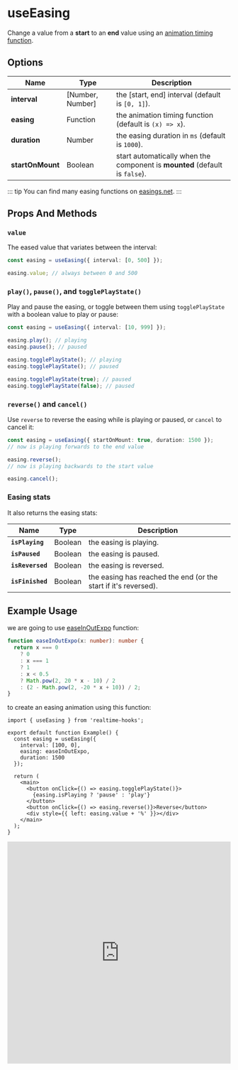 # useEasing

Change a value from a **start** to an **end** value using an [animation timing function](https://developer.mozilla.org/en-US/docs/Web/CSS/animation-timing-function).

## Options

| Name             | Type             | Description                                                                 |
| ---------------- | ---------------- | --------------------------------------------------------------------------- |
| **interval**     | [Number, Number] | the [start, end] interval (default is `[0, 1]`).                            |
| **easing**       | Function         | the animation timing function (default is `(x) => x`).                      |
| **duration**     | Number           | the easing duration in `ms` (default is `1000`).                            |
| **startOnMount** | Boolean          | start automatically when the component is **mounted** (default is `false`). |

::: tip
You can find many easing functions on [easings.net](https://easings.net/).
:::

## Props And Methods

### `value`

The eased value that variates between the interval:

```ts
const easing = useEasing({ interval: [0, 500] });

easing.value; // always between 0 and 500
```

### `play()`, `pause()`, and `togglePlayState()`

Play and pause the easing, or toggle between them using `togglePlayState` with a boolean value to play or pause:

```ts
const easing = useEasing({ interval: [10, 999] });

easing.play(); // playing
easing.pause(); // paused

easing.togglePlayState(); // playing
easing.togglePlayState(); // paused

easing.togglePlayState(true); // paused
easing.togglePlayState(false); // paused
```

### `reverse()` and `cancel()`

Use `reverse` to reverse the easing while is playing or paused, or `cancel` to cancel it:

```ts
const easing = useEasing({ startOnMount: true, duration: 1500 });
// now is playing forwards to the end value

easing.reverse();
// now is playing backwards to the start value

easing.cancel();
```

### Easing stats

It also returns the easing stats:

| Name             | Type    | Description                                                     |
| ---------------- | ------- | --------------------------------------------------------------- |
| **`isPlaying`**  | Boolean | the easing is playing.                                          |
| **`isPaused`**   | Boolean | the easing is paused.                                           |
| **`isReversed`** | Boolean | the easing is reversed.                                         |
| **`isFinished`** | Boolean | the easing has reached the end (or the start if it's reversed). |

## Example Usage

we are going to use [easeInOutExpo](https://easings.net/#easeInOutExpo) function:

```ts
function easeInOutExpo(x: number): number {
  return x === 0
    ? 0
    : x === 1
    ? 1
    : x < 0.5
    ? Math.pow(2, 20 * x - 10) / 2
    : (2 - Math.pow(2, -20 * x + 10)) / 2;
}
```

to create an easing animation using this function:

```tsx
import { useEasing } from 'realtime-hooks';

export default function Example() {
  const easing = useEasing({
    interval: [100, 0],
    easing: easeInOutExpo,
    duration: 1500
  });

  return (
    <main>
      <button onClick={() => easing.togglePlayState()}>
        {easing.isPlaying ? 'pause' : 'play'}
      </button>
      <button onClick={() => easing.reverse()}>Reverse</button>
      <div style={{ left: easing.value + '%' }}></div>
    </main>
  );
}
```

<iframe src="https://codesandbox.io/embed/useeasing-xd4tpp?fontsize=14&hidenavigation=1&module=%2Fsrc%2FComponent.tsx&theme=dark" style="width:100%; height:500px; border:0; overflow:hidden;" title="useEasing" allow="accelerometer; ambient-light-sensor; camera; encrypted-media; geolocation; gyroscope; hid; microphone; midi; payment; usb; vr; xr-spatial-tracking" sandbox="allow-forms allow-modals allow-popups allow-presentation allow-same-origin allow-scripts"></iframe>
